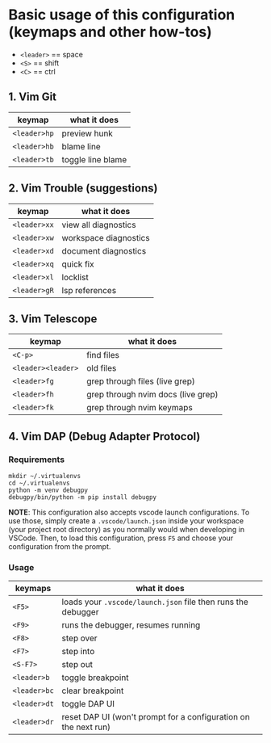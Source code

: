 # Basic usage of this configuration (keymaps and other how-tos)

* `<leader>` == space
* `<S>` == shift
* `<C>` == ctrl

## 1. Vim Git
| keymap | what it does |
| --- | --- |
| `<leader>hp` | preview hunk |
| `<leader>hb` | blame line |
| `<leader>tb` | toggle line blame |


## 2. Vim Trouble (suggestions)
| keymap | what it does |
| --- | --- |
| `<leader>xx` | view all diagnostics |
| `<leader>xw` | workspace diagnostics |
| `<leader>xd` | document diagnostics |
| `<leader>xq` | quick fix |
| `<leader>xl` | locklist |
| `<leader>gR` | lsp references |


## 3. Vim Telescope
| keymap | what it does |
| --- | --- |
| `<C-p>` | find files |
| `<leader><leader>` | old files |
| `<leader>fg` | grep through files (live grep) |
| `<leader>fh` | grep through nvim docs (live grep) |
| `<leader>fk` | grep through nvim keymaps |


## 4. Vim DAP (Debug Adapter Protocol)

### Requirements

```shell
mkdir ~/.virtualenvs
cd ~/.virtualenvs
python -m venv debugpy
debugpy/bin/python -m pip install debugpy
```

**NOTE**: This configuration also accepts vscode launch configurations. To use those, simply create a `.vscode/launch.json` inside your workspace (your project root directory)
as you normally would when developing in VSCode. Then, to load this configuration, press `F5` and choose your configuration 
from the prompt.

### Usage
| keymaps | what it does |
| --- | --- |
| `<F5>` | loads your `.vscode/launch.json` file then runs the debugger |
| `<F9>` |  runs the debugger, resumes running |
| `<F8>` |  step over |
| `<F7>` |  step into |
| `<S-F7>` |  step out |
| `<leader>b` | toggle breakpoint |
| `<leader>bc` | clear breakpoint |
| `<leader>dt` | toggle DAP UI |
| `<leader>dr` | reset DAP UI (won't prompt for a configuration on the next run) |


